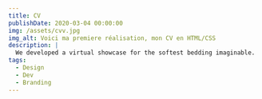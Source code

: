 ```yaml
---
title: CV
publishDate: 2020-03-04 00:00:00
img: /assets/cvv.jpg
img_alt: Voici ma premiere réalisation, mon CV en HTML/CSS
description: |
  We developed a virtual showcase for the softest bedding imaginable.
tags:
  - Design
  - Dev
  - Branding
---
```

